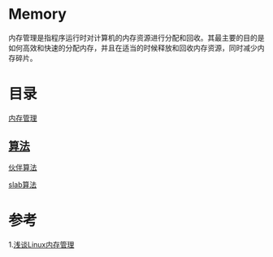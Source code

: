 # Memory
内存管理是指程序运行时对计算机的内存资源进行分配和回收。其最主要的目的是如何高效和快速的分配内存，并且在适当的时候释放和回收内存资源，同时减少内存碎片。

# 目录
[内存管理](./内存管理.md)

## [算法](./内存管理相关算法)
[伙伴算法](./内存管理相关算法/伙伴算法.md)

[slab算法](./内存管理相关算法/slab算法.md)

# 参考
1.[浅谈Linux内存管理](https://zhuanlan.zhihu.com/p/67059173)

